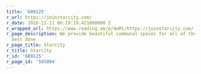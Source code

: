 ```yaml
---
title: '689125'
r_url: https://joinstarcity.com/
r_date: 2016-12-11 06:19:19.421000000 Z
r_wrapped_url: https://www.reading.am/p/4wRt/https://joinstarcity.com/
r_page_description: We provide beautiful communal spaces for all of the activites
  best done
r_page_title: Starcity
r_title: Starcity
r_id: '689125'
r_page_id: '505094'
---
```


